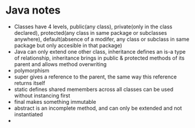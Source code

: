 # Java notes
- Classes have 4 levels, public(any class), private(only in the class declared), protected(any class in same package or subclasses anywhere), default(absence of a modifer, any class or subclass in same package but only accesible in that package)
- Java can only extend one other class, inheritance defines an is-a type of relationship, inheritance brings in public & protected methods of its parent and allows method overwriting
- polymorphism
-  super gives a reference to the parent, the same way this reference returns itself
-  static defines shared memembers across all classes can be used without instancing first
- final makes something immutable
- abstract is an incomplete method, and can only be extended and not instantiated
- 
